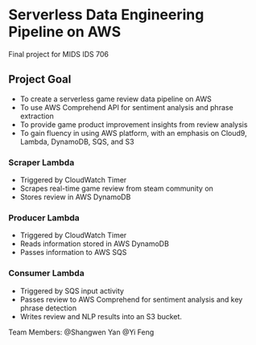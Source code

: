 # Serverless Data Engineering Pipeline on AWS

Final project for MIDS IDS 706

## Project Goal
* To create a serverless game review data pipeline on AWS
* To use AWS Comprehend API for sentiment analysis and phrase extraction
* To provide game product improvement insights from review analysis
* To gain fluency in using AWS platform, with an emphasis on Cloud9, Lambda, DynamoDB, SQS, and S3

### Scraper Lambda
* Triggered by CloudWatch Timer
* Scrapes real-time game review from steam community on <Sekiro>
* Stores review in AWS DynamoDB

### Producer Lambda
* Triggered by CloudWatch Timer
* Reads information stored in AWS DynamoDB
* Passes information to AWS SQS

### Consumer Lambda
* Triggered by SQS input activity
* Passes review to AWS Comprehend for sentiment analysis and key phrase detection
* Writes review and NLP results into an S3 bucket.


Team Members: @Shangwen Yan
              @Yi Feng
